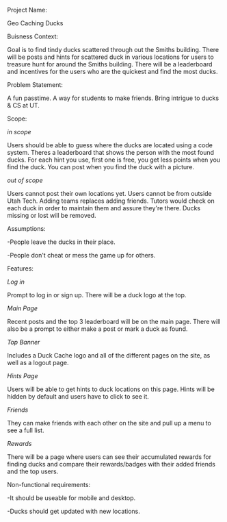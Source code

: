 Project Name: 

Geo Caching Ducks

Buisness Context:

Goal is to find tindy ducks scattered through out the Smiths building. There will be posts and hints for scattered duck in various locations for users to treasure hunt for around the Smiths building. There will be a leaderboard and incentives for the users who are the quickest and find the most ducks.

Problem Statement:

A fun passtime. A way for students to make friends. Bring intrigue to ducks & CS at UT.

Scope:

*in scope* 

Users should be able to guess where the ducks are located using a code system.
Theres a leaderboard that shows the person with the most found ducks.
For each hint you use, first one is free, you get less points when you find the duck.
You can post when you find the duck with a picture.

*out of scope*

Users cannot post their own locations yet. Users cannot be from outside Utah Tech.
Adding teams replaces adding friends.
Tutors would check on each duck in order to maintain them and assure they're there.
Ducks missing or lost will be removed.

Assumptions:

-People leave the ducks in their place. 

-People don't cheat or mess the game up for others.

Features:


*Log in*

Prompt to log in or sign up. There will be a duck logo at the top.

*Main Page* 

Recent posts and the top 3 leaderboard will be on the main page. There will also be a prompt to either make a post or mark a duck as found.

*Top Banner* 

Includes a Duck Cache logo and all of the different pages on the site, as well as a logout page.

*Hints Page* 

Users will be able to get hints to duck locations on this page. Hints will be hidden by default and users have to click to see it.

*Friends* 

They can make friends with each other on the site and pull up a menu to see a full list.

*Rewards*

There will be a page where users can see their accumulated rewards for finding ducks and compare their rewards/badges with their added friends and the top users.

Non-functional requirements:

-It should be useable for mobile and desktop.

-Ducks should get updated with new locations.
